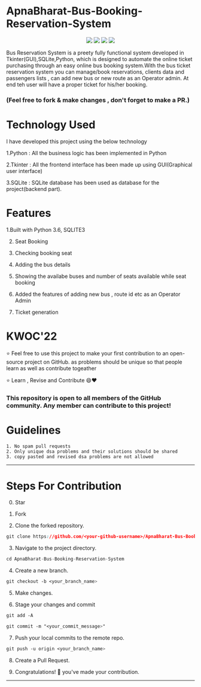 # ApnaBharat-Bus-Booking-Reservation-System

<p align="center">
<a href="https://github.com/khushi0704/UserLogin-system"><img src="https://img.shields.io/badge/Public%20Repo-%F0%9F%A4%8D-Green"></a>
<a href="https://github.com/Dragsters/Nutrihelp"><img src="https://img.shields.io/badge/Built%20by-developers%20%3C%2F%3E-0059b3"></a>
<a href="https://github.com/Dragsters/Nutrihelp"><img src="https://img.shields.io/static/v1.svg?label=Contributions&message=Welcome&color=yellow"></a>
<a href="https://github.com/Dragsters"><img src="https://img.shields.io/badge/maintenance-yes-brightgreen"></a>
</p>
Bus Reservation System is a preety fully functional system developed in Tkinter(GUI),SQLite,Python, which is designed to automate the online ticket purchasing through an easy online bus booking system.With the bus ticket reservation system you can manage/book reservations, clients data and passengers lists , can add new bus or new route as an Operator admin. At end teh user will have a proper ticket for his/her booking.     

### (Feel free to fork &amp; make changes , don't forget to make a PR.)

# Technology Used 

I have developed this project using the below technology

1.Python : All the business logic has been implemented in Python        

2.Tkinter : All the frontend interface has been made up using GUI(Graphical user interface)       

3.SQLite : SQLite database has been used as database for the project(backend part).  


# Features

 1.Built with Python 3.6, SQLITE3    

2. Seat Booking      

3. Checking booking seat   
 
4. Adding the bus details   
 
5. Showing the availabe buses and number of seats available while seat booking   
 
6. Added the features of adding new bus , route id etc as an Operator Admin    

7. Ticket generation         

# KWOC'22

:star: Feel free to use this project to make your first contribution to an open-source project on GitHub. as problems should be unique so that people learn as well as contribute togeather

:star: Learn , Revise and Contribute 😄❤

### This repository is open to all members of the GitHub community. Any member can contribute to this project!

# Guidelines

    1. No spam pull requests
    2. Only unique dsa problems and their solutions should be shared
    3. copy pasted and revised dsa problems are not allowed

---

# Steps For Contribution

0. Star 

1. Fork 

2. Clone the forked repository.
```css
git clone https://github.com/<your-github-username>/ApnaBharat-Bus-Booking-Reservation-System
```
  
3. Navigate to the project directory.
```py
cd ApnaBharat-Bus-Booking-Reservation-System
```

4. Create a new branch.
```css
git checkout -b <your_branch_name>
```

5. Make changes.

6. Stage your changes and commit
```css
git add -A

git commit -m "<your_commit_message>"
```

7. Push your local commits to the remote repo.
```css
git push -u origin <your_branch_name>
```

8. Create a Pull Request.

9. Congratulations! 🎉 you've made your contribution.


---





